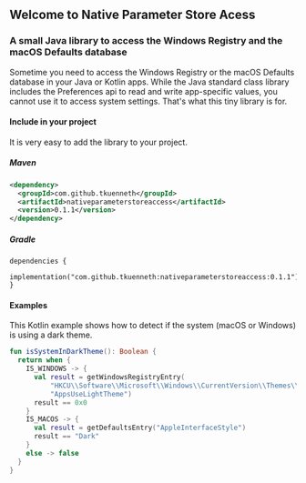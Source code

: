 ## Welcome to Native Parameter Store Acess
### A small Java library to access the Windows Registry and the macOS Defaults database

Sometime you need to access the Windows Registry or the macOS Defaults database in your Java or Kotlin apps. While the Java standard class library includes the Preferences api to read and write app-specific values, you cannot use it to access system settings. That's what this tiny library is for.

#### Include in your project

It is very easy to add the library to your project.

##### Maven

```xml
<dependency>
  <groupId>com.github.tkuenneth</groupId>
  <artifactId>nativeparameterstoreaccess</artifactId>
  <version>0.1.1</version>
</dependency>
```

##### Gradle

```
dependencies {
  implementation("com.github.tkuenneth:nativeparameterstoreaccess:0.1.1")
}
```

#### Examples

This Kotlin example shows how to detect if the system (macOS or Windows) is using a dark theme.

```kotlin
fun isSystemInDarkTheme(): Boolean {
  return when {
    IS_WINDOWS -> {
      val result = getWindowsRegistryEntry(
          "HKCU\\Software\\Microsoft\\Windows\\CurrentVersion\\Themes\\Personalize",
          "AppsUseLightTheme")
      result == 0x0
    }
    IS_MACOS -> {
      val result = getDefaultsEntry("AppleInterfaceStyle")
      result == "Dark"
    }
    else -> false
  }
}
```